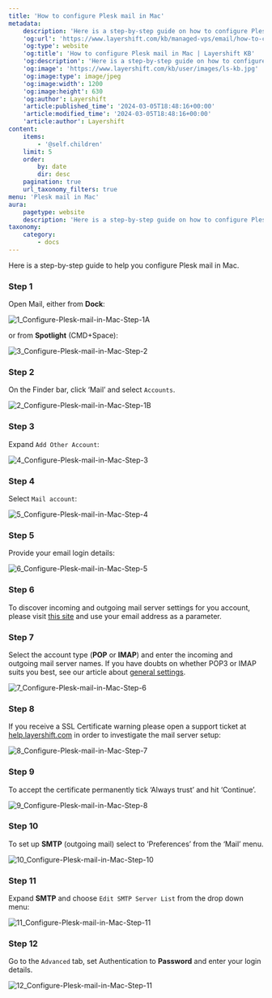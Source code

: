 ```yaml
---
title: 'How to configure Plesk mail in Mac'
metadata:
    description: 'Here is a step-by-step guide on how to configure Plesk mail in Mac.'
    'og:url': 'https://www.layershift.com/kb/managed-vps/email/how-to-configure-plesk-mail-in-mac'
    'og:type': website
    'og:title': 'How to configure Plesk mail in Mac | Layershift KB'
    'og:description': 'Here is a step-by-step guide on how to configure Plesk mail in Mac.'
    'og:image': 'https://www.layershift.com/kb/user/images/ls-kb.jpg'
    'og:image:type': image/jpeg
    'og:image:width': 1200
    'og:image:height': 630
    'og:author': Layershift
    'article:published_time': '2024-03-05T18:48:16+00:00'
    'article:modified_time': '2024-03-05T18:48:16+00:00'
    'article:author': Layershift
content:
    items:
        - '@self.children'
    limit: 5
    order:
        by: date
        dir: desc
    pagination: true
    url_taxonomy_filters: true
menu: 'Plesk mail in Mac'
aura:
    pagetype: website
    description: 'Here is a step-by-step guide on how to configure Plesk mail in Mac.'
taxonomy:
    category:
        - docs
---
```


Here is a step-by-step guide to help you configure Plesk mail in Mac.

### Step 1

Open Mail, either from **Dock**:

![1_Configure-Plesk-mail-in-Mac-Step-1A](1_Configure-Plesk-mail-in-Mac-Step-1A.png "1_Configure-Plesk-mail-in-Mac-Step-1A")

or from **Spotlight** (CMD+Space):

![3_Configure-Plesk-mail-in-Mac-Step-2](3_Configure-Plesk-mail-in-Mac-Step-2.png "3_Configure-Plesk-mail-in-Mac-Step-2")

### Step 2

On the Finder bar, click ‘Mail’ and select `Accounts`.

![2_Configure-Plesk-mail-in-Mac-Step-1B](2_Configure-Plesk-mail-in-Mac-Step-1B.png "2_Configure-Plesk-mail-in-Mac-Step-1B")

### Step 3

Expand `Add Other Account`:

![4_Configure-Plesk-mail-in-Mac-Step-3](4_Configure-Plesk-mail-in-Mac-Step-3.png "4_Configure-Plesk-mail-in-Mac-Step-3")

### Step 4

Select `Mail account`:

![5_Configure-Plesk-mail-in-Mac-Step-4](5_Configure-Plesk-mail-in-Mac-Step-4.png "5_Configure-Plesk-mail-in-Mac-Step-4")

### Step 5

Provide your email login details:
    
![6_Configure-Plesk-mail-in-Mac-Step-5](6_Configure-Plesk-mail-in-Mac-Step-5.png "6_Configure-Plesk-mail-in-Mac-Step-5")

### Step 6

To discover incoming and outgoing mail server settings for you account, please visit [this site](https://info.layershift.com/mail/) and use your email address as a parameter.

### Step 7

Select the account type (**POP** or **IMAP**) and enter the incoming and outgoing mail server names.
If you have doubts on whether POP3 or IMAP suits you best, see our article about [general settings](../how-to-configure-plesk-mail#incoming-mail-settings).

![7_Configure-Plesk-mail-in-Mac-Step-6](7_Configure-Plesk-mail-in-Mac-Step-6.png "7_Configure-Plesk-mail-in-Mac-Step-6")

### Step 8

If you receive a SSL Certificate warning please open a support ticket at [help.layershift.com](https://help.layershift.com) in order to investigate the mail server setup:

![8_Configure-Plesk-mail-in-Mac-Step-7](8_Configure-Plesk-mail-in-Mac-Step-7.png "8_Configure-Plesk-mail-in-Mac-Step-7")

### Step 9

To accept the certificate permanently tick ‘Always trust’ and hit ‘Continue’.

![9_Configure-Plesk-mail-in-Mac-Step-8](9_Configure-Plesk-mail-in-Mac-Step-8.png "9_Configure-Plesk-mail-in-Mac-Step-8")

### Step 10

To set up **SMTP** (outgoing mail) select to ‘Preferences’ from the ‘Mail’ menu.

![10_Configure-Plesk-mail-in-Mac-Step-10](10_Configure-Plesk-mail-in-Mac-Step-10.png "10_Configure-Plesk-mail-in-Mac-Step-10")

### Step 11

Expand **SMTP** and choose `Edit SMTP Server List` from the drop down menu:

![11_Configure-Plesk-mail-in-Mac-Step-11](11_Configure-Plesk-mail-in-Mac-Step-11.png "11_Configure-Plesk-mail-in-Mac-Step-11")

### Step 12

Go to the `Advanced` tab, set Authentication to **Password** and enter your login details.
    
![12_Configure-Plesk-mail-in-Mac-Step-11](12_Configure-Plesk-mail-in-Mac-Step-11.png "12_Configure-Plesk-mail-in-Mac-Step-11")
